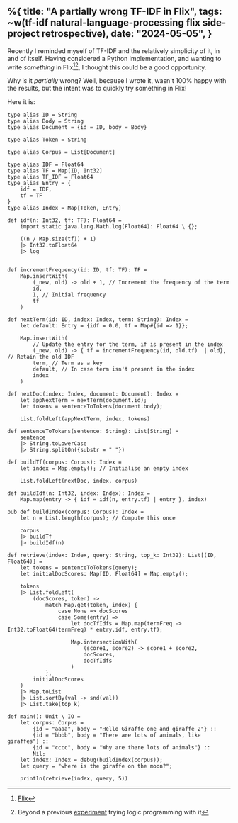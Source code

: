 %{
    title: "A partially wrong TF-IDF in Flix",
    tags: ~w(tf-idf natural-language-processing flix side-project retrospective),
    date: "2024-05-05",
}
---
Recently I reminded myself of TF-IDF and the relatively simplicity of it, in and of itself. Having considered a Python implementation, and wanting to write _something_ in Flix[^1][^2], I thought this could be a good opportunity.

Why is it _partially_ wrong? Well, because I wrote it, wasn't 100% happy with the results, but the intent was to quickly try something in Flix!

Here it is:

```flix
type alias ID = String
type alias Body = String
type alias Document = {id = ID, body = Body}

type alias Token = String

type alias Corpus = List[Document]

type alias IDF = Float64
type alias TF = Map[ID, Int32]
type alias TF_IDF = Float64
type alias Entry = {
    idf = IDF,
    tf = TF
}
type alias Index = Map[Token, Entry]

def idf(n: Int32, tf: TF): Float64 =
    import static java.lang.Math.log(Float64): Float64 \ {};

    ((n / Map.size(tf)) + 1)
    |> Int32.toFloat64
    |> log


def incrementFrequency(id: ID, tf: TF): TF =
    Map.insertWith(
        (_new, old) -> old + 1, // Increment the frequency of the term
        id,
        1, // Initial frequency
        tf
    )

def nextTerm(id: ID, index: Index, term: String): Index =
    let default: Entry = {idf = 0.0, tf = Map#{id => 1}};

    Map.insertWith(
        // Update the entry for the term, if is present in the index
        (_new, old) -> { tf = incrementFrequency(id, old.tf)  | old}, // Retain the old IDF
        term, // Term as a key
        default, // In case term isn't present in the index
        index
    )

def nextDoc(index: Index, document: Document): Index =
    let appNextTerm = nextTerm(document.id);
    let tokens = sentenceToTokens(document.body);

    List.foldLeft(appNextTerm, index, tokens)

def sentenceToTokens(sentence: String): List[String] =
    sentence
    |> String.toLowerCase
    |> String.splitOn({substr = " "})

def buildTf(corpus: Corpus): Index =
    let index = Map.empty(); // Initialise an empty index

    List.foldLeft(nextDoc, index, corpus)

def buildIdf(n: Int32, index: Index): Index =
    Map.map(entry -> { idf = idf(n, entry.tf) | entry }, index)

pub def buildIndex(corpus: Corpus): Index =
    let n = List.length(corpus); // Compute this once

    corpus
    |> buildTf
    |> buildIdf(n)

def retrieve(index: Index, query: String, top_k: Int32): List[(ID, Float64)] =
    let tokens = sentenceToTokens(query);
    let initialDocScores: Map[ID, Float64] = Map.empty();

    tokens
    |> List.foldLeft(
        (docScores, token) ->
            match Map.get(token, index) {
                case None => docScores
                case Some(entry) =>
                    let docTfIdfs = Map.map(termFreq -> Int32.toFloat64(termFreq) * entry.idf, entry.tf);

                    Map.intersectionWith(
                        (score1, score2) -> score1 + score2,
                        docScores,
                        docTfIdfs
                    )
            },
        initialDocScores
    )
    |> Map.toList
    |> List.sortBy(val -> snd(val))
    |> List.take(top_k)

def main(): Unit \ IO =
    let corpus: Corpus =
        {id = "aaaa", body = "Hello Giraffe one and giraffe 2"} ::
        {id = "bbbb", body = "There are lots of animals, like giraffes"} ::
        {id = "cccc", body = "Why are there lots of animals"} ::
        Nil;
    let index: Index = debug(buildIndex(corpus));
    let query = "where is the giraffe on the moon?";

    println(retrieve(index, query, 5))
```

[^1]: [Flix](https://flix.dev)

[^2]: Beyond a previous [experiment](programming-imperative-to-functional-to-logic) trying logic programming with it
